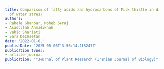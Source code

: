 ```yaml
---
title: Comparison of fatty acids and hydrocarbons of Milk thistle in different levels
  of water stress
authors:
- Rahele Ghanbari Moheb Seraj
- Asadollah Ahmadikhah
- Vahid Shariati
- Sara Dezhsetan
date: '2022-01-01'
publishDate: '2025-05-06T13:56:14.118247Z'
publication_types:
- article-journal
publication: '*Journal of Plant Research (Iranian Journal of Biology)*'
---
```

